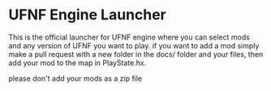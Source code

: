 # UFNF Engine Launcher
This is the official launcher for UFNF engine where you can select mods and any version of UFNF you want to play.
if you want to add a mod simply make a pull request with a new folder in the docs/ folder and your files, then add your mod to the map in PlayState.hx.

please don't add your mods as a zip file
